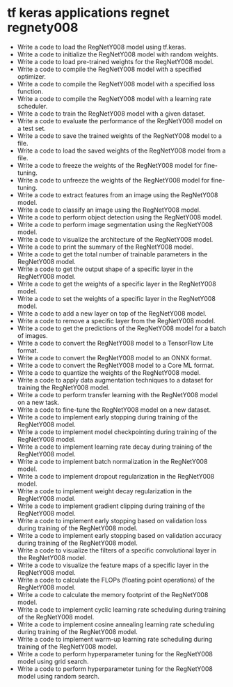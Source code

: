 # tf keras applications regnet regnety008

- Write a code to load the RegNetY008 model using tf.keras.
- Write a code to initialize the RegNetY008 model with random weights.
- Write a code to load pre-trained weights for the RegNetY008 model.
- Write a code to compile the RegNetY008 model with a specified optimizer.
- Write a code to compile the RegNetY008 model with a specified loss function.
- Write a code to compile the RegNetY008 model with a learning rate scheduler.
- Write a code to train the RegNetY008 model with a given dataset.
- Write a code to evaluate the performance of the RegNetY008 model on a test set.
- Write a code to save the trained weights of the RegNetY008 model to a file.
- Write a code to load the saved weights of the RegNetY008 model from a file.
- Write a code to freeze the weights of the RegNetY008 model for fine-tuning.
- Write a code to unfreeze the weights of the RegNetY008 model for fine-tuning.
- Write a code to extract features from an image using the RegNetY008 model.
- Write a code to classify an image using the RegNetY008 model.
- Write a code to perform object detection using the RegNetY008 model.
- Write a code to perform image segmentation using the RegNetY008 model.
- Write a code to visualize the architecture of the RegNetY008 model.
- Write a code to print the summary of the RegNetY008 model.
- Write a code to get the total number of trainable parameters in the RegNetY008 model.
- Write a code to get the output shape of a specific layer in the RegNetY008 model.
- Write a code to get the weights of a specific layer in the RegNetY008 model.
- Write a code to set the weights of a specific layer in the RegNetY008 model.
- Write a code to add a new layer on top of the RegNetY008 model.
- Write a code to remove a specific layer from the RegNetY008 model.
- Write a code to get the predictions of the RegNetY008 model for a batch of images.
- Write a code to convert the RegNetY008 model to a TensorFlow Lite format.
- Write a code to convert the RegNetY008 model to an ONNX format.
- Write a code to convert the RegNetY008 model to a Core ML format.
- Write a code to quantize the weights of the RegNetY008 model.
- Write a code to apply data augmentation techniques to a dataset for training the RegNetY008 model.
- Write a code to perform transfer learning with the RegNetY008 model on a new task.
- Write a code to fine-tune the RegNetY008 model on a new dataset.
- Write a code to implement early stopping during training of the RegNetY008 model.
- Write a code to implement model checkpointing during training of the RegNetY008 model.
- Write a code to implement learning rate decay during training of the RegNetY008 model.
- Write a code to implement batch normalization in the RegNetY008 model.
- Write a code to implement dropout regularization in the RegNetY008 model.
- Write a code to implement weight decay regularization in the RegNetY008 model.
- Write a code to implement gradient clipping during training of the RegNetY008 model.
- Write a code to implement early stopping based on validation loss during training of the RegNetY008 model.
- Write a code to implement early stopping based on validation accuracy during training of the RegNetY008 model.
- Write a code to visualize the filters of a specific convolutional layer in the RegNetY008 model.
- Write a code to visualize the feature maps of a specific layer in the RegNetY008 model.
- Write a code to calculate the FLOPs (floating point operations) of the RegNetY008 model.
- Write a code to calculate the memory footprint of the RegNetY008 model.
- Write a code to implement cyclic learning rate scheduling during training of the RegNetY008 model.
- Write a code to implement cosine annealing learning rate scheduling during training of the RegNetY008 model.
- Write a code to implement warm-up learning rate scheduling during training of the RegNetY008 model.
- Write a code to perform hyperparameter tuning for the RegNetY008 model using grid search.
- Write a code to perform hyperparameter tuning for the RegNetY008 model using random search.